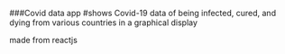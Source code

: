 ###Covid data app
#shows Covid-19 data of being infected, cured, and dying from various countries in a graphical display

made from reactjs
